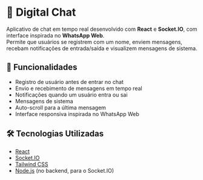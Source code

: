 # 💬 Digital Chat

Aplicativo de chat em tempo real desenvolvido com **React** e **Socket.IO**, com interface inspirada no **WhatsApp Web**.  
Permite que usuários se registrem com um nome, enviem mensagens, recebam notificações de entrada/saída e visualizem mensagens de sistema.

## 🚀 Funcionalidades

- Registro de usuário antes de entrar no chat
- Envio e recebimento de mensagens em tempo real
- Notificações quando um usuário entra ou sai
- Mensagens de sistema
- Auto-scroll para a última mensagem
- Interface responsiva inspirada no WhatsApp Web

## 🛠 Tecnologias Utilizadas

- [React](https://react.dev/)
- [Socket.IO](https://socket.io/)
- [Tailwind CSS](https://tailwindcss.com/)
- [Node.js](https://nodejs.org/) (no backend, para o Socket.IO)

